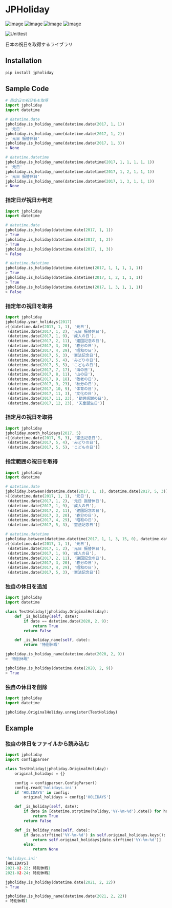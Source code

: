 # JPHoliday

[![image](https://img.shields.io/pypi/v/jpholiday.svg)](https://pypi.org/project/jpholiday/)
[![image](https://img.shields.io/pypi/l/jpholiday.svg)](https://pypi.org/project/jpholiday/)
[![image](https://img.shields.io/pypi/pyversions/jpholiday.svg)](https://pypi.org/project/jpholiday/)
[![image](https://img.shields.io/github/contributors/lalcs/jpholiday.svg)](https://github.com/lalcs/jpholiday/graphs/contributors)

![Unittest](https://github.com/Lalcs/jpholiday/workflows/Unittest/badge.svg)

日本の祝日を取得するライブラリ

## Installation


```bash
pip install jpholiday
```

## Sample Code
```python
# 指定日の祝日名を取得
import jpholiday
import datetime

# datetime.date
jpholiday.is_holiday_name(datetime.date(2017, 1, 1))
> '元日'
jpholiday.is_holiday_name(datetime.date(2017, 1, 2))
> '元日 振替休日'
jpholiday.is_holiday_name(datetime.date(2017, 1, 3))
> None

# datetime.datetime
jpholiday.is_holiday_name(datetime.datetime(2017, 1, 1, 1, 1, 1))
> '元日'
jpholiday.is_holiday_name(datetime.datetime(2017, 1, 2, 1, 1, 1))
> '元日 振替休日'
jpholiday.is_holiday_name(datetime.datetime(2017, 1, 3, 1, 1, 1))
> None
```

### 指定日が祝日か判定
```python
import jpholiday
import datetime

# datetime.date
jpholiday.is_holiday(datetime.date(2017, 1, 1))
> True
jpholiday.is_holiday(datetime.date(2017, 1, 2))
> True
jpholiday.is_holiday(datetime.date(2017, 1, 3))
> False

# datetime.datetime
jpholiday.is_holiday(datetime.datetime(2017, 1, 1, 1, 1, 1))
> True
jpholiday.is_holiday(datetime.datetime(2017, 1, 2, 1, 1, 1))
> True
jpholiday.is_holiday(datetime.datetime(2017, 1, 3, 1, 1, 1))
> False
```

### 指定年の祝日を取得
```python
import jpholiday
jpholiday.year_holidays(2017)
>[(datetime.date(2017, 1, 1), '元日'),
 (datetime.date(2017, 1, 2), '元日 振替休日'),
 (datetime.date(2017, 1, 9), '成人の日'),
 (datetime.date(2017, 2, 11), '建国記念の日'),
 (datetime.date(2017, 3, 20), '春分の日'),
 (datetime.date(2017, 4, 29), '昭和の日'),
 (datetime.date(2017, 5, 3), '憲法記念日'),
 (datetime.date(2017, 5, 4), 'みどりの日'),
 (datetime.date(2017, 5, 5), 'こどもの日'),
 (datetime.date(2017, 7, 17), '海の日'),
 (datetime.date(2017, 8, 11), '山の日'),
 (datetime.date(2017, 9, 18), '敬老の日'),
 (datetime.date(2017, 9, 23), '秋分の日'),
 (datetime.date(2017, 10, 9), '体育の日'),
 (datetime.date(2017, 11, 3), '文化の日'),
 (datetime.date(2017, 11, 23), '勤労感謝の日'),
 (datetime.date(2017, 12, 23), '天皇誕生日')]
```

### 指定月の祝日を取得
```python
import jpholiday
jpholiday.month_holidays(2017, 5)
>[(datetime.date(2017, 5, 3), '憲法記念日'),
 (datetime.date(2017, 5, 4), 'みどりの日'),
 (datetime.date(2017, 5, 5), 'こどもの日')]
```

### 指定範囲の祝日を取得
```python
import jpholiday
import datetime

# datetime.date
jpholiday.between(datetime.date(2017, 1, 1), datetime.date(2017, 5, 3))
>[(datetime.date(2017, 1, 1), '元日'),
 (datetime.date(2017, 1, 2), '元日 振替休日'),
 (datetime.date(2017, 1, 9), '成人の日'),
 (datetime.date(2017, 2, 11), '建国記念の日'),
 (datetime.date(2017, 3, 20), '春分の日'),
 (datetime.date(2017, 4, 29), '昭和の日'),
 (datetime.date(2017, 5, 3), '憲法記念日')]

# datetime.datetime
jpholiday.between(datetime.datetime(2017, 1, 1, 3, 15, 0), datetime.datetime(2017, 5, 3, 12, 30, 12))
>[(datetime.date(2017, 1, 1), '元日'),
 (datetime.date(2017, 1, 2), '元日 振替休日'),
 (datetime.date(2017, 1, 9), '成人の日'),
 (datetime.date(2017, 2, 11), '建国記念の日'),
 (datetime.date(2017, 3, 20), '春分の日'),
 (datetime.date(2017, 4, 29), '昭和の日'),
 (datetime.date(2017, 5, 3), '憲法記念日')]
```

### 独自の休日を追加
```python
import jpholiday
import datetime

class TestHoliday(jpholiday.OriginalHoliday):
    def _is_holiday(self, date):
        if date == datetime.date(2020, 2, 9):
            return True
        return False

    def _is_holiday_name(self, date):
        return '特別休暇'

jpholiday.is_holiday_name(datetime.date(2020, 2, 9))
> '特別休暇'

jpholiday.is_holiday(datetime.date(2020, 2, 9))
> True
```

### 独自の休日を削除
```python
import jpholiday
import datetime

jpholiday.OriginalHoliday.unregister(TestHoliday)
```

## Example

### 独自の休日をファイルから読み込む
```python
import jpholiday
import configparser

class TestHoliday(jpholiday.OriginalHoliday):
    original_holidays = {}

    config = configparser.ConfigParser()
    config.read('holidays.ini')
    if 'HOLIDAYS' in config:
        original_holidays = config['HOLIDAYS']

    def _is_holiday(self, date):
        if date in [datetime.strptime(holiday,'%Y-%m-%d').date() for holiday in self.original_holidays.keys()]:
            return True
        return False

    def _is_holiday_name(self, date):
        if date.strftime('%Y-%m-%d') in self.original_holidays.keys():
            return self.original_holidays[date.strftime('%Y-%m-%d')]
        else:
            return None

'holidays.ini'
[HOLIDAYS]
2021-02-22: 特別休暇1
2021-02-24: 特別休暇2

jpholiday.is_holiday(datetime.date(2021, 2, 22))
> True

jpholiday.is_holiday_name(datetime.date(2021, 2, 22))
> 特別休暇1
```